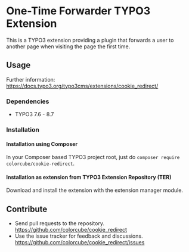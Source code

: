 # One-Time Forwarder TYPO3 Extension

This is a TYPO3 extension providing a plugin that forwards a user to another page when visiting the page the first time.

## Usage

Further information: https://docs.typo3.org/typo3cms/extensions/cookie_redirect/

### Dependencies

* TYPO3 7.6 - 8.7

### Installation

#### Installation using Composer

In your Composer based TYPO3 project root, just do `composer require colorcube/cookie-redirect`. 

#### Installation as extension from TYPO3 Extension Repository (TER)

Download and install the extension with the extension manager module.

## Contribute

- Send pull requests to the repository. <https://github.com/colorcube/cookie_redirect>
- Use the issue tracker for feedback and discussions. <https://github.com/colorcube/cookie_redirect/issues>